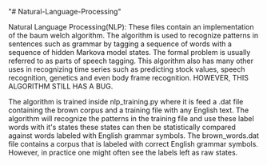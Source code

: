 "# Natural-Language-Processing" 


Natural Language Processing(NLP):
These files contain an implementation of the baum welch algorithm. The algorithm is used to recognize patterns in sentences such as
grammar by tagging a sequence of words with a sequence of hidden Markova model states. The formal problem is usually referred to as parts
of speech tagging. This algorithm also has many other uses in recognizing time series such as predicting stock values, speech recognition, 
genetics and even body frame recognition. HOWEVER, THIS ALGORITHM STILL HAS A BUG. 

The algorithm is trained inside nlp_training.py where it is feed a .dat file containing the brown corpus and a training file with any
English text. The algorithm will recognize the patterns in the training file and use these label words with it's states these states can
then be statistically compared against words labeled with English grammar symbols. The brown_words.dat file contains a corpus that is 
labeled with correct English grammar symbols. However, in practice one might often see the labels left as raw states.
